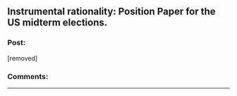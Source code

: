 ## Instrumental rationality: Position Paper for the US midterm elections.

### Post:

[removed]

### Comments:

---

